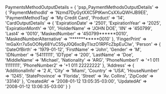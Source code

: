 PaymentsMethodOutputDetails = {
    'psp_PaymentMethodsOutputDetails'  => {
        'PaymentMethodId' => 'Nzmd7DyGytXXC5PtKwnCsXXuQWHJB9EE',
        'PaymentMethodTag' => 'My Credit Card',
        'Product' => '14',
        'CardOutputDetails'  => {
            'ExpirationDate' => '2501',
            'ExpirationYear' => '2025',
            'ExpirationMonth' => '01',
            'HolderName' => 'JOHN DOE',
            'IIN' => '450799',
            'Last4' => '0010',
            'MaskedNumber' => '450799******0010',
            'MaskedNumberAlternative' => '************0010'
            },
        'FingerPrint' => 'mGaXrr7u5sOONy68YuC55yJ0Q6xcByTIxzO1RPFcZbpEuClw',
        'Person'  => {
            'DateOfBirth' => '1979-01-12',
            'FirstName' => 'John',
            'Gender' => 'M',
            'IDNumber' => '54111111',
            'IDType' => '200',
            'LastName' => 'Doe',
            'MiddleName' => 'Michael',
            'Nationality' => 'ARG',
            'PhoneNumber1' => '+1 011 11111111',
            'PhoneNumber2' => '+1 011 22222222'
            },
        'Address'  => {
            'AdditionalInfo' => '2 A',
            'City' => 'Miami',
            'Country' => 'USA',
            'HouseNumber' => '1245',
            'StateProvince' => 'Florida',
            'Street' => 'Av. Collins',
            'ZipCode' => '33140'
            },
        'CreatedAt' => '2008-01-12 13:05:35-03:00',
        'UpdatedAt' => '2008-01-12 13:06:35-03:00'
    }
}